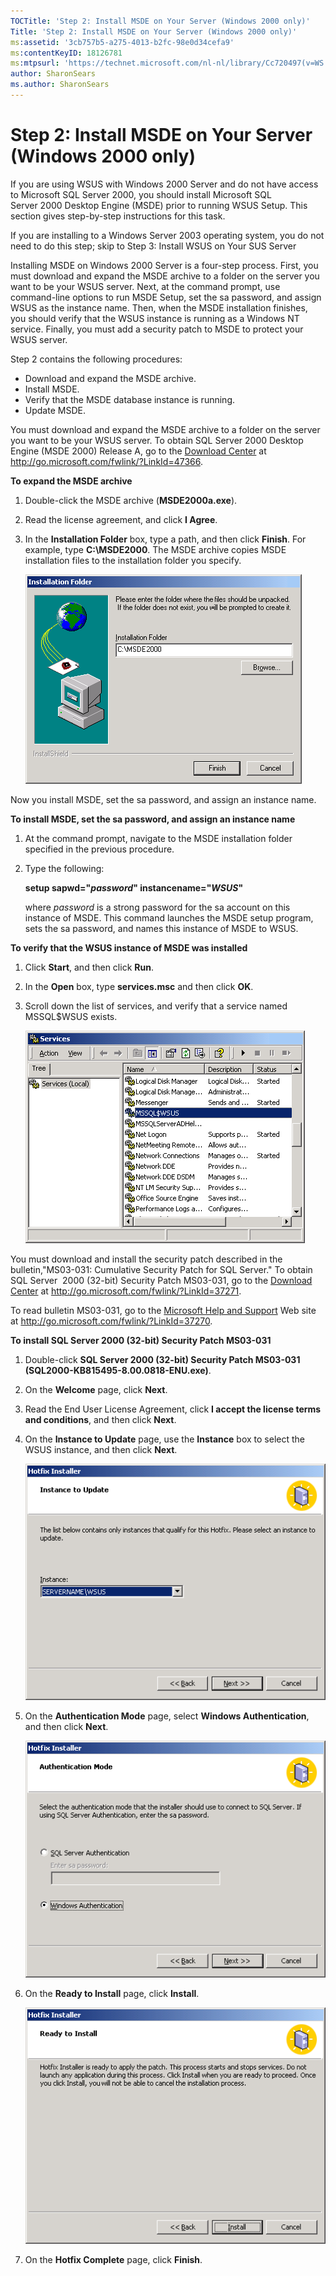 ```yaml
---
TOCTitle: 'Step 2: Install MSDE on Your Server (Windows 2000 only)'
Title: 'Step 2: Install MSDE on Your Server (Windows 2000 only)'
ms:assetid: '3cb757b5-a275-4013-b2fc-98e0d34cefa9'
ms:contentKeyID: 18126781
ms:mtpsurl: 'https://technet.microsoft.com/nl-nl/library/Cc720497(v=WS.10)'
author: SharonSears
ms.author: SharonSears
---
```


Step 2: Install MSDE on Your Server (Windows 2000 only)
=======================================================

If you are using WSUS with Windows 2000 Server and do not have access to Microsoft SQL Server 2000, you should install Microsoft SQL Server 2000 Desktop Engine (MSDE) prior to running WSUS Setup. This section gives step-by-step instructions for this task.

If you are installing to a Windows Server 2003 operating system, you do not need to do this step; skip to Step 3: Install WSUS on Your SUS Server

Installing MSDE on Windows 2000 Server is a four-step process. First, you must download and expand the MSDE archive to a folder on the server you want to be your WSUS server. Next, at the command prompt, use command-line options to run MSDE Setup, set the sa password, and assign WSUS as the instance name. Then, when the MSDE installation finishes, you should verify that the WSUS instance is running as a Windows NT service. Finally, you must add a security patch to MSDE to protect your WSUS server.

Step 2 contains the following procedures:

-   Download and expand the MSDE archive.
-   Install MSDE.
-   Verify that the MSDE database instance is running.
-   Update MSDE.

You must download and expand the MSDE archive to a folder on the server you want to be your WSUS server. To obtain SQL Server 2000 Desktop Engine (MSDE 2000) Release A, go to the [Download Center](http://go.microsoft.com/fwlink/?linkid=47366) at http://go.microsoft.com/fwlink/?LinkId=47366.

**To expand the MSDE archive**
1.  Double-click the MSDE archive (**MSDE2000a.exe**).

2.  Read the license agreement, and click **I Agree**.

3.  In the **Installation Folder** box, type a path, and then click **Finish**. For example, type **C:\\MSDE2000**. The MSDE archive copies MSDE installation files to the installation folder you specify.

    ![](/security-updates/images/Cc720497.60cab3b6-6b99-4cb2-a323-c5c4971379e9(WS.10).gif)

Now you install MSDE, set the sa password, and assign an instance name.

**To install MSDE, set the sa password, and assign an instance name**
1.  At the command prompt, navigate to the MSDE installation folder specified in the previous procedure.

2.  Type the following:

    **setup sapwd="***password***" instancename="***WSUS***"**

    where *password* is a strong password for the sa account on this instance of MSDE. This command launches the MSDE setup program, sets the sa password, and names this instance of MSDE to WSUS.

**To verify that the WSUS instance of MSDE was installed**
1.  Click **Start**, and then click **Run**.

2.  In the **Open** box, type **services.msc** and then click **OK**.

3.  Scroll down the list of services, and verify that a service named MSSQL$WSUS exists.

    ![](/security-updates/images/Cc720497.9363f165-1d85-49c6-a314-ebb77f794cf5(WS.10).gif)

You must download and install the security patch described in the bulletin,"MS03-031: Cumulative Security Patch for SQL Server." To obtain SQL Server  2000 (32-bit) Security Patch MS03-031, go to the [Download Center](http://go.microsoft.com/fwlink/?linkid=37271) at http://go.microsoft.com/fwlink/?LinkId=37271.

To read bulletin MS03-031, go to the [Microsoft Help and Support](http://go.microsoft.com/fwlink/?linkid=37270) Web site at http://go.microsoft.com/fwlink/?LinkId=37270.

**To install SQL Server 2000 (32-bit) Security Patch MS03-031**
1.  Double-click **SQL Server 2000 (32-bit) Security Patch MS03-031 (SQL2000-KB815495-8.00.0818-ENU.exe)**.

2.  On the **Welcome** page, click **Next**.

3.  Read the End User License Agreement, click **I accept the license terms and conditions**, and then click **Next**.

4.  On the **Instance to Update** page, use the **Instance** box to select the WSUS instance, and then click **Next**.

    ![](/security-updates/images/Cc720497.7f6a05b7-9eac-4679-a205-18af68b24566(WS.10).gif)

5.  On the **Authentication Mode** page, select **Windows Authentication**, and then click **Next**.

    ![](/security-updates/images/Cc720497.1d48da9c-16ba-42a2-83d0-03abdfc7f71f(WS.10).gif)

6.  On the **Ready to Install** page, click **Install**.

    ![](/security-updates/images/Cc720497.13e7760b-09b3-4e07-b06c-9a7bdbd7929f(WS.10).gif)

7.  On the **Hotfix Complete** page, click **Finish**.
